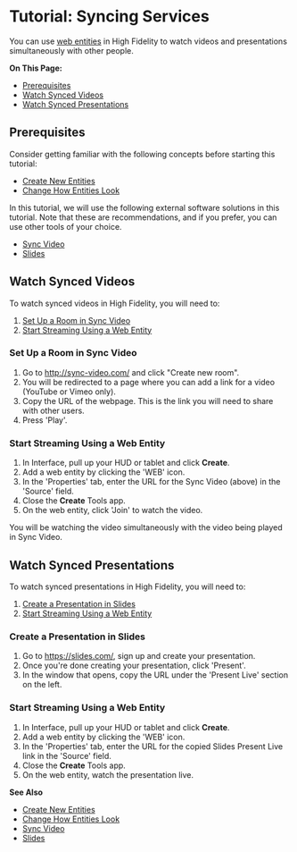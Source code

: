 # Tutorial: Syncing Services

You can use [web entities](../create/entities/display-youtube.html) in High Fidelity to watch videos and presentations simultaneously with other people. 

**On This Page:**

- [Prerequisites](#prerequisites)
- [Watch Synced Videos](#watch-synced-videos)
- [Watch Synced Presentations](#watch-synced-presentations)


## Prerequisites

Consider getting familiar with the following concepts before starting this tutorial:

- [Create New Entities](../create/entities/create-entities.html)
- [Change How Entities Look](../create/entities/entity-appearance.html)

In this tutorial, we will use the following external software solutions in this tutorial. Note that these are recommendations, and if you prefer, you can use other tools of your choice.

+ [Sync Video](http://sync-video.com/)
+ [Slides](https://slides.com/)

## Watch Synced Videos

To watch synced videos in High Fidelity, you will need to:

1. [Set Up a Room in Sync Video](#set-up-room-in-sync-video)
2. [Start Streaming Using a Web Entity](#start-streaming-using-a-web-entity)

### Set Up a Room in Sync Video

1. Go to <http://sync-video.com/> and click "Create new room".
2. You will be redirected to a page where you can add a link for a video (YouTube or Vimeo only).
3. Copy the URL of the webpage. This is the link you will need to share with other users.
4. Press 'Play'.

### Start Streaming Using a Web Entity

1. In Interface, pull up your HUD or tablet and click **Create**.
2. Add a web entity by clicking the 'WEB' icon.
3. In the 'Properties' tab, enter the URL for the Sync Video (above) in the 'Source' field.
4. Close the **Create** Tools app. 
5. On the web entity, click 'Join' to watch the video.

You will be watching the video simultaneously with the video being played in Sync Video.


## Watch Synced Presentations

To watch synced presentations in High Fidelity, you will need to:

1. [Create a Presentation in Slides](#create-a-presentation-in-slides)
2. [Start Streaming Using a Web Entity](#start-streaming-using-a-web-entity)

### Create a Presentation in Slides

1. Go to <https://slides.com/>, sign up and create your presentation.
2. Once you're done creating your presentation, click 'Present'.
3. In the window that opens, copy the URL under the 'Present Live' section on the left.   

### Start Streaming Using a Web Entity

1. In Interface, pull up your HUD or tablet and click **Create**.
2. Add a web entity by clicking the 'WEB' icon.
3. In the 'Properties' tab, enter the URL for the copied Slides Present Live link in the 'Source' field.
4. Close the **Create** Tools app. 
5. On the web entity, watch the presentation live.

**See Also**

- [Create New Entities](../create/entities/create-entities.html)
- [Change How Entities Look](../create/entities/entity-appearance.html)
- [Sync Video](http://sync-video.com/)
- [Slides](https://slides.com/)